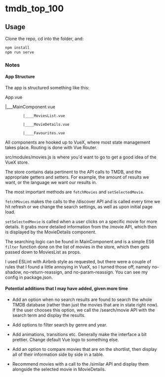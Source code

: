 # tmdb_top_100

## Usage

Clone the repo, cd into the folder, and:

```bash
npm install
npm run serve
```

### Notes

#### App Structure

The app is structured something like this:

App.vue

  |___MainComponent.vue

            |____MoviesList.vue

            |____MovieDetails.vue

            |____Favourites.vue

All components are hooked up to VueX, where most state management takes place. Routing is done with Vue Router.

src/modules/movies.js is where you'd want to go to get a good idea of the VueX store.

The store contains data pertinent to the API calls to TMDB, and the appropriate getters and setters. For example, the amount of results we want,
or the language we want our results in.

The most important methods are ```fetchMovies``` and ```setSelectedMovie```.

```fetchMovies``` makes the calls to the /discover API and is called every time we hit refresh or we change the search settings, as well as upon initial page load.

```setSelectedMovie``` is called when a user clicks on a specific movie for more details. It grabs more detailed information from the /movie API, which then is displayed by the MovieDetails component.

The searching logic can be found in MainComponent and is a simple ES6 ```filter``` function done on the list of movies in the store, which then gets passed down to MoviesList as props.

I used ESLint with Airbnb style as requested, but there were a couple of rules that I found a little annoying in VueX, so I turned those off, namely no-shadow, no-return-reassign, and no-param-reassign. You can see my config in package.json.

#### Potential additions that I may have added, given more time

* Add an option when no search results are found to search the whole TMDB database (rather than just the movies that are in state right now). If the user chooses this option, we call the /search/movie API with the search term and display the results.

* Add options to filter search by genre and year.

* Add animations, transitions etc. Generally make the interface a bit prettier. Change default Vue logo to something else.

* Add an option to compare movies that are on the shortlist, then display all of their information side by side in a table.

* Recommend movies with a call to the /similar API and display them alongside the selected movie in MovieDetails.